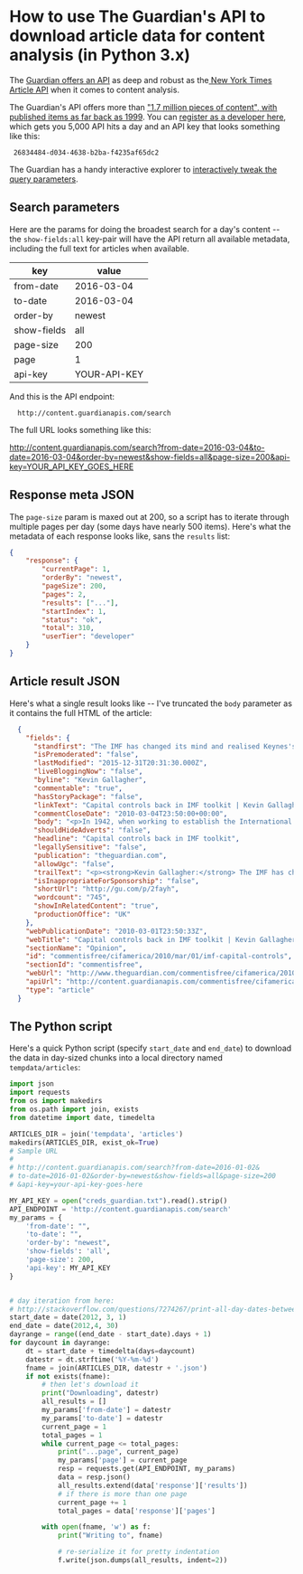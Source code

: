# How to use The Guardian's API to download article data for content analysis (in Python 3.x)

The [Guardian offers an API](http://open-platform.theguardian.com/access/) as deep and robust as the[ New York Times Article API](http://developer.nytimes.com/docs/read/article_search_api_v2) when it comes to content analysis.

The Guardian's API offers more than ["1.7 million pieces of content", with published items as far back as 1999](http://open-platform.theguardian.com/access/). You can [register as a developer here](https://bonobo.capi.gutools.co.uk/register/developer), which gets you 5,000 API hits a day and an API key that looks something like this:

     26834484-d034-4638-b2ba-f4235af65dc2


The Guardian has a handy interactive explorer to [interactively tweak the query parameters](http://open-platform.theguardian.com/explore/).


## Search parameters

Here are the params for doing the broadest search for a day's content -- the `show-fields:all` key-pair will have the API return all available metadata, including the full text for articles when available.



|     key     |    value     |
|-------------|--------------|
| from-date   | 2016-03-04   |
| to-date     | 2016-03-04   |
| order-by    | newest       |
| show-fields | all          |
| page-size   | 200          |
| page        | 1            |
| api-key     | YOUR-API-KEY |

And this is the API endpoint:

      http://content.guardianapis.com/search

The full URL looks something like this:

http://content.guardianapis.com/search?from-date=2016-03-04&to-date=2016-03-04&order-by=newest&show-fields=all&page-size=200&api-key=YOUR_API_KEY_GOES_HERE



## Response meta JSON

The `page-size` param is maxed out at 200, so a script has to iterate through multiple pages per day (some days have nearly 500 items). Here's what the metadata of each response looks like, sans the `results` list:

~~~json
{
    "response": {
        "currentPage": 1,
        "orderBy": "newest",
        "pageSize": 200,
        "pages": 2,
        "results": ["..."],
        "startIndex": 1,
        "status": "ok",
        "total": 310,
        "userTier": "developer"
    }
}
~~~

## Article result JSON


Here's what a single result looks like -- I've truncated the `body` parameter as it contains the full HTML of the article:

~~~json
  {
    "fields": {
      "standfirst": "The IMF has changed its mind and realised Keynes's capital controls are a good thing. It's time to practise what they preach",
      "isPremoderated": "false",
      "lastModified": "2015-12-31T20:31:30.000Z",
      "liveBloggingNow": "false",
      "byline": "Kevin Gallagher",
      "commentable": "true",
      "hasStoryPackage": "false",
      "linkText": "Capital controls back in IMF toolkit | Kevin Gallagher",
      "commentCloseDate": "2010-03-04T23:50:00+00:00",
      "body": "<p>In 1942, when working to establish the International Monetary Fund, John Maynard Keynes said the &quot;control of capital movements, both inward and outward, should be a permanent feature of the post-war system.&quot;<br /> <br />In his new book <a href=\"http://press.princeton.edu/titles/9087.html\">Capital Ideas: The IMF and the Rise of Financial Liberalization</a>, Jeffrey Chwieroth argues that despite the fact that the economics profession largely maintained their support of Keynes&apos;s position, by the late 1990s the IMF motioned to change its articles of agreement in order to outlaw capital controls across the world.</p>",
      "shouldHideAdverts": "false",
      "headline": "Capital controls back in IMF toolkit",
      "legallySensitive": "false",
      "publication": "theguardian.com",
      "allowUgc": "false",
      "trailText": "<p><strong>Kevin Gallagher:</strong> The IMF has changed its mind and realised Keynes's capital controls are a good thing. It's time to practise what they preach</p>",
      "isInappropriateForSponsorship": "false",
      "shortUrl": "http://gu.com/p/2fayh",
      "wordcount": "745",
      "showInRelatedContent": "true",
      "productionOffice": "UK"
    },
    "webPublicationDate": "2010-03-01T23:50:33Z",
    "webTitle": "Capital controls back in IMF toolkit | Kevin Gallagher",
    "sectionName": "Opinion",
    "id": "commentisfree/cifamerica/2010/mar/01/imf-capital-controls",
    "sectionId": "commentisfree",
    "webUrl": "http://www.theguardian.com/commentisfree/cifamerica/2010/mar/01/imf-capital-controls",
    "apiUrl": "http://content.guardianapis.com/commentisfree/cifamerica/2010/mar/01/imf-capital-controls",
    "type": "article"
  }
~~~


## The Python script


Here's a quick Python script (specify `start_date` and `end_date`) to download the data in day-sized chunks into a local directory named `tempdata/articles`:

~~~py
import json
import requests
from os import makedirs
from os.path import join, exists
from datetime import date, timedelta

ARTICLES_DIR = join('tempdata', 'articles')
makedirs(ARTICLES_DIR, exist_ok=True)
# Sample URL
#
# http://content.guardianapis.com/search?from-date=2016-01-02&
# to-date=2016-01-02&order-by=newest&show-fields=all&page-size=200
# &api-key=your-api-key-goes-here

MY_API_KEY = open("creds_guardian.txt").read().strip()
API_ENDPOINT = 'http://content.guardianapis.com/search'
my_params = {
    'from-date': "",
    'to-date': "",
    'order-by': "newest",
    'show-fields': 'all',
    'page-size': 200,
    'api-key': MY_API_KEY
}


# day iteration from here:
# http://stackoverflow.com/questions/7274267/print-all-day-dates-between-two-dates
start_date = date(2012, 3, 1)
end_date = date(2012,4, 30)
dayrange = range((end_date - start_date).days + 1)
for daycount in dayrange:
    dt = start_date + timedelta(days=daycount)
    datestr = dt.strftime('%Y-%m-%d')
    fname = join(ARTICLES_DIR, datestr + '.json')
    if not exists(fname):
        # then let's download it
        print("Downloading", datestr)
        all_results = []
        my_params['from-date'] = datestr
        my_params['to-date'] = datestr
        current_page = 1
        total_pages = 1
        while current_page <= total_pages:
            print("...page", current_page)
            my_params['page'] = current_page
            resp = requests.get(API_ENDPOINT, my_params)
            data = resp.json()
            all_results.extend(data['response']['results'])
            # if there is more than one page
            current_page += 1
            total_pages = data['response']['pages']

        with open(fname, 'w') as f:
            print("Writing to", fname)

            # re-serialize it for pretty indentation
            f.write(json.dumps(all_results, indent=2))
~~~
